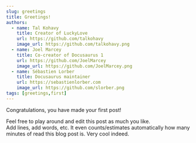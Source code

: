 ```yaml
---
slug: greetings
title: Greetings!
authors:
  - name: Tal Kohavy
    title: Creator of LuckyLove
    url: https://github.com/talkohavy
    image_url: https://github.com/talkohavy.png
  - name: Joel Marcey
    title: Co-creator of Docusaurus 1
    url: https://github.com/JoelMarcey
    image_url: https://github.com/JoelMarcey.png
  - name: Sébastien Lorber
    title: Docusaurus maintainer
    url: https://sebastienlorber.com
    image_url: https://github.com/slorber.png
tags: [greetings,first]
---
```


Congratulations, you have made your first post!

Feel free to play around and edit this post as much you like.  
Add lines, add words, etc.
It even counts/estimates automatically how many minutes of read this blog post is. Very cool indeed.
